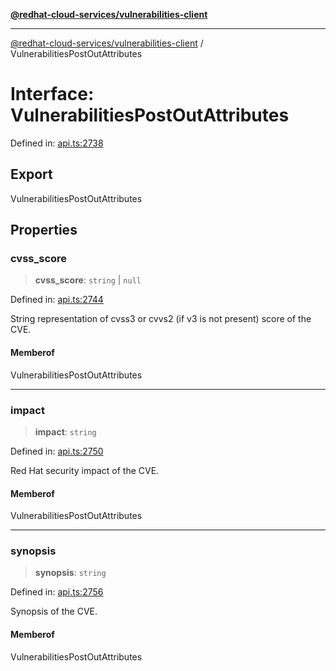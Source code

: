 [**@redhat-cloud-services/vulnerabilities-client**](../README.md)

***

[@redhat-cloud-services/vulnerabilities-client](../globals.md) / VulnerabilitiesPostOutAttributes

# Interface: VulnerabilitiesPostOutAttributes

Defined in: [api.ts:2738](https://github.com/charlesmulder/javascript-clients/blob/main/packages/vulnerabilities/api.ts#L2738)

## Export

VulnerabilitiesPostOutAttributes

## Properties

### cvss\_score

> **cvss\_score**: `string` \| `null`

Defined in: [api.ts:2744](https://github.com/charlesmulder/javascript-clients/blob/main/packages/vulnerabilities/api.ts#L2744)

String representation of cvss3 or cvvs2 (if v3 is not present) score of the CVE.

#### Memberof

VulnerabilitiesPostOutAttributes

***

### impact

> **impact**: `string`

Defined in: [api.ts:2750](https://github.com/charlesmulder/javascript-clients/blob/main/packages/vulnerabilities/api.ts#L2750)

Red Hat security impact of the CVE.

#### Memberof

VulnerabilitiesPostOutAttributes

***

### synopsis

> **synopsis**: `string`

Defined in: [api.ts:2756](https://github.com/charlesmulder/javascript-clients/blob/main/packages/vulnerabilities/api.ts#L2756)

Synopsis of the CVE.

#### Memberof

VulnerabilitiesPostOutAttributes
